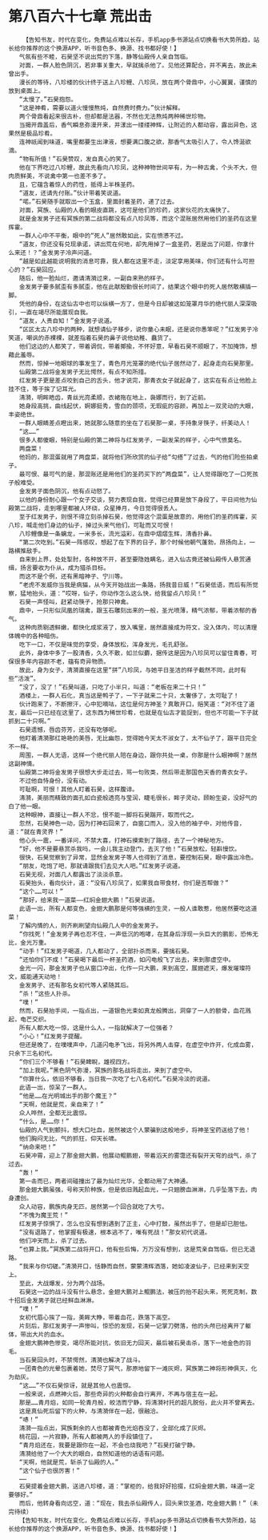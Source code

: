 # 第八百六十七章 荒出击
        【告知书友，时代在变化，免费站点难以长存，手机app多书源站点切换看书大势所趋，站长给你推荐的这个换源APP，听书音色多、换源、找书都好使！】
       气氛有些不睦，石昊坚不说出荒的下落，静等仙殿传人亲自驾临。
       对面，一群人脸色阴沉，若非事关重大，早就擒杀他了。见他还算配合，并不离去，故此未曾出手。
       漫长的等待，八珍楼的伙计终于送上八珍鲤、八珍凤，放在两个骨鼎中，小心翼翼，谨慎的放到桌面上。
       “太慢了。”石昊抱怨。
       “这是神肴，需要以道火慢慢熬炖，自然费时费力。”伙计解释。
       两个骨鼎看起来很古朴，但却都是法器，不然也无法熬炖两种稀世珍物。
       当揭开鼎盖后，香气瞬息弥漫开来，并漾出一缕缕神辉，让附近的人都动容，露出异色，这果然是极品珍肴。
       连神祇闻到味道，嘴里都要生出津液，想要满口腹之欲，那香气太吸引人了，令人馋涎欲滴。
       “物有所值！”石昊赞叹，发自真心的笑了。
       他在下界吃过八珍鲤，故此先看向八珍凤，这种神物世间罕有，为一种古禽，个头不大，但肉质鲜美，不说禽中第一也差不多了。
       且，它蕴含着惊人的药性，抵得上半株圣药。
       “道友，还请先付账。”伙计带着笑说道。
       “喏。”石昊随手就取出一个玉盒，里面封着圣药，递了过去。
       对面，冥族、仙殿的人看的眼皮直跳，这可是他们的珍药，这家伙花的太痛快了。
       就是金发男子还有冥族的第二战将都没有点八珍凤等，而这个混账居然用他们的圣药在这里挥霍。
       一群人心中不平衡，眼中的“死人”居然敢如此，实在愤懑不过。
       “道友，你还没有兑现承诺，讲出荒在何地，却先用掉了一盒圣药，若是出了问题，你拿什么来还！？”金发男子冷声问道。
       “越是如此越能说明我的消息可靠，我人都在这里不走，淡定享用美味，你们还有什么可担心的？”石昊回应。
       随后，他一脸灿烂，邀请清漪过来，一副自来熟的样子。
       金发男子要多腻歪有多腻歪，他在此献殷勤很长时间了，结果这个眼中的死人居然敢横插一脚。
       凭他的身份，在这仙古中也可以纵横一方了，但是今日却被这如笼罩月华的绝代丽人深深吸引，一直在竭尽所能展现自我。
       “道友，人贵自知！”金发男子说道。
       “区区太古八珍中的两种，就想请仙子移步，说你童心未眠，还是说你愚笨呢？”红发男子冷笑道，嘲讽的赤裸裸，就差指着石昊的鼻子说他幼稚、蠢货了。
       他们这边的人都笑了，带着调侃，带着揶揄，不怀好意，早看石昊不顺眼了，不加掩饰，想藉此羞辱。
       然而，惊掉一地眼球的事发生了，青色月光笼罩的绝代仙子居然动了，起身走向石昊那里。
       仙殿第二战将金发男子无比愕然，有点不知所措。
       红发男子更是差点咬到自己的舌头，他才说完，那青衣女子就起身了，这实在有点让他脸上挂不住，等于挨了记耳光。
       清漪，明眸皓齿，青丝光亮柔顺，衣裙拖在地上，袅娜而行，到了近前。
       她身段高挑，曲线起伏，婀娜挺秀，雪白的颈项，无瑕疵的容颜，再加上一双灵动的大眼，丰姿绝世。
       一群人眼睛差点瞪出来，她就那么随意的坐在了石昊那一桌，手持象牙筷子，纤美动人！
       “这……”
       很多人都傻眼，特别是仙殿的第二神将与红发男子，一副发呆的样子，心中气愤莫名。
       两盘菜！
       他妈的，那混蛋就用了两盘菜，就将他们所欣赏的仙子给“勾搭”了过去，气的他们险些拍桌子。
       最可恨、最可气的是，那混账还是用他们的圣药买下的“两盘菜”，让人觉得跟吃了一口死孩子般难受。
       金发男子面色阴沉，他有点动怒了。
       以他的身份耐心跟一个女子交谈，努力表现自我，觉得已经算是放下身段了，平日间他为仙殿第二战将，走到哪里都被人环绕，众星捧月，今日觉得很丢人。
       至于红发男子，则恨不得立刻杀掉石昊，他觉得这个混蛋是故意的，用他们的圣药挥霍，买八珍，喊走他们身边的仙子，掉过头来气他们，可耻而又可恨！
       八珍鲤像是一条螭龙，一米多长，流光溢彩，在鼎中熠熠生辉，清香扑鼻。
       “第二次吃到。”石昊一阵感叹，想起了在下界的日子，那个时候他朝气蓬勃，昂扬向上，一路横推敌手。
       自来到上界，处处掣肘，各种放不开，甚至要隐姓瞒名，进入仙古竟还被仙殿传人悬赏通缉，扬言要收为仆从，成为猎杀目标。
       而这不是个例，还有黑暗神子、宁川等。
       “老虎不发威你当我是病猫，从今天开始战出一条路，扬我昔日威！”石昊低语，而后有所觉察，猛地抬头，道：“哎呀，仙子，你动作怎么这么快，给我留点八珍凤！”
       石昊一声怪叫，赶紧动筷子，抢那只神禽。
       鼎中，一只形似凤凰的瑞禽，跟玉石雕刻出来的一般，圣光喷薄，精气浓郁，带着浓郁的香气。
       这种肉质剔透鲜嫩，都快化成浆液了，放入嘴里，居然直接成为符文，没入体内，可以清理体魄中的各种暗伤。
       吃下一口，不仅是味觉的享受，身体放松，浑身发光，毛孔舒张。
       此外，身体中多了一股清香，久久不散，如兰似麝，据传这是因为八珍凤可以留住青春，可保很多年内容颜不老，蕴有奇异物质。
       故此，身为女子，清漪直接在这里“拼”八珍凤，与她平日圣洁的样子截然不同，此时有些“活泼”。
       “没了，没了！”石昊叫道，只吃了小半只，叫道：“老板在来二十只！”
       酒楼上，一群人石化，真当这是鸭子了，一下子就来二十只，太奢侈了，太可耻了！
       伙计跑来了，不断擦汗，心中犯嘀咕，这位是何方神圣？真敢开口，赔笑道：“对不住了道友，最后一只已经在这里了，这东西为稀世珍肴，也就是在仙古才能捉到，但也不可能一下子就抓到二十只啊。”
       石昊遗憾，唇齿芬芳，还没有吃够呢。
       他盯着清漪那红艳艳的美唇，无比幽怨，觉得她今天太不淑女了，太不仙子了，跟平日完全不一样。
       周围，一群人无语，这样一个绝代丽人陪在身边，跟你共处一桌，你那是什么眼神啊？居然这副神情。
       仙殿第二神将金发男子很想大步走过去，骂一句败类，然后带走那国色天香的青衣女子。
       不过他自恃身份，没有动。
       可耻啊，可恨！其他人盯着石昊，这样腹诽。
       清漪，美丽而精致的面孔如白瓷般透亮与莹润，睫毛很长，眸子灵动，顾盼生姿，没好气的白了他一眼。
       这种眼神，直接让一群人不忿，恨不能一脚将石昊踹开，取而代之。
       忽然，石昊神色一动，因为打神石回来了，自窗口而入，没入他的袖子中，对他传音，道：“就在青灵界！”
       他心头一震，一番详问，不禁大喜，打神石摸索到了路径，去了一个神秘地方。
       “好，他不是要悬赏杀我吗，一会儿我主动登门，去灭了他！”石昊放松，轻斟慢饮。
       很快，石昊觉察到了异常，显然金发男子等人也得到了消息，要控制石昊，眼中露出冷色。
       “朋友，吃饱了吧，那就请跟我们去见大人吧。”红发男子说道。
       石昊无视，对面几人都露出了淡淡杀意。
       石昊抬头，看向伙计，道：“没有八珍凤了，如果我自带食材，你们是否帮做？”
       “这个……可以！”
       “那好，给来我一道菜——红焖金翅大鹏！”石昊说道。
       此语一出，所有人都变色，金翅大鹏那是何等强横的生灵，一般人谁敢惹，他居然要吃这道菜！
       了解内情的人，则齐刷刷望向仙殿几人中的金发男子。
       “你找死！”金发男子再也忍不住，一声低沉的咆哮，在其身后浮现一头巨大的鹏影，恐怖无比，金光万重。
       “动手！”红发男子喝道，几人都动了，全部扑杀而来，要擒石昊。
       “还怕你们不成！”石昊喝下最后一杯圣药酒，如闪电般飞了出去，来到那虚空中。
       金光一闪，那金发男子也从窗口冲出，化作一只大鹏，来到高空，展翅遮天，爆发璀璨符文，威能通天动地！
       金发男子、还有那名女初代等人紧随其后。
       “杀！”这些人扑杀。
       “噗！”
       然而，石昊抬手间，一指点出，一道银色光束如真龙般腾出，洞穿了一人的额骨，血花溅起，电芒交织。
       所有人都大吃一惊，这是什么人，一指就解决了一位强者？
       “小心！”红发男子提醒。
       但还是晚了，在噗噗声中，几道闪电矛飞出，将另外两人击穿，在虚空中炸开，化成血雾，只余下三名初代。
       “你们三个不够看！”石昊睥睨，雄视四方。
       “加上我呢。”黑色阴气弥漫，冥族的那名战将走出，来到了虚空中。
       “你算什么，依旧不够看，当日我一次吃了七八名初代。”石昊冷淡的说道。
       此语一出，惊呆了一群人。
       “他是……在光明城出手的那个魔王？”
       “天啊，他就是荒，亲自来了！”
       众人哗然，全都无比震惊。
       “什么，是……你！”
       仙殿的人气到颤抖，想大口吐血，居然被这个人蒙骗到这般地步，将神圣宝药送给了他！
       他们胸闷无比，气的抓狂，仰天长啸。
       “纳命来吧！”
       石昊冲霄，迎上了那金翅大鹏，他展动鲲鹏翅，带着滔天的雾霭还有裂开天穹的战气，杀了过去。
       “轰！”
       第一击而已，两者间碰撞出了最为灿烂光华，全都动用了大神通。
       那金翅大鹏虽强，号称天阶种族，但是依旧溅起血光，一只翅膀血淋淋，几乎坠落下去，肉身遭创。
       众人动容，鹏族肉身无匹，居然第一个回合就吃了大亏。
       “不愧为魔王荒！”
       红发男子惊惧了，怎么也没有想到遇到了正主，心中打鼓，虽然出手了，但是却已胆怯。
       “没有退路了，他掌握有极速，根本逃不了，唯有死战！”那女初代说道。
       他们冲天而上，杀了过去。
       “也算上我。”冥族第二战将开口，他有些后悔，万万没有想到，这是荒亲自驾临，但已无退路。
       “我来与你切磋。”清漪开口，恬静而自然，蒙蒙清辉洒落，她如凌波仙子，已经来到天空上。
       至此，大战爆发，分为两个战场。
       石昊这一边的战斗没有什么悬念，金翅大鹏对上鲲鹏法，被压的抬不起头来，死死克制，数十招后金发男子就已经鲜血淋淋。
       “噗！”
       女初代眉心挨了一指，美眸大睁，带着血花，跌落下高空。
       片刻后，那红发男子一声惨叫，惊恐的发现，石昊一记掌刀劈落，他的头颅已经离开了躯体，带出大片的血水。
       金翅大鹏神色惨变，竭尽所能对抗，依旧无力回天，最后被石昊击杀，落下一地金色的羽毛。
       当石昊回头时，不禁愕然，清漪也解决了战斗。
       一团青色的光晕包裹着她，焚尽了冥气，那原地留下一滩灰烬，冥族第二神将形神俱灭，化为劫灰。
       “这……”不仅石昊惊讶，就是其他人也震惊。
       一般来说，点燃神火后，那些奇异的火种都会自行离开，不再与宿主在一起。
       那是……青月焰，如同一轮青月般，皎洁而宁静，将清漪衬托的超凡脱俗，此火并不曾离去。
       这是真仙死后留下的火种，与清漪伴在一起，很融洽。
       “哧！”
       清漪一指点出，冥族剩余的人也都被青色光焰吞没了，全部化成了灰烬。
       桃花园，一片寂静，所有人都被两人的手段镇住了。
       “青月焰还在，我要是跟你在一起，不会也烧我吧？”石昊打破宁静。
       清漪给他了一个大大的眼白，自然知道他的话语有问题。
       “天啊，他就是荒，斩杀了仙殿的人。”
       “这个仙子也很厉害！”
       ……
       石昊提着金翅大鹏，送进八珍楼，道：“掌柜的，给我好好拾掇，红焖金翅大鹏，味道一定要够好。”
       而后，他转身看向远空，道：“现在，我去杀仙殿传人，回头来饮圣酒，吃金翅大鹏！”（未完待续）
       【告知书友，时代在变化，免费站点难以长存，手机app多书源站点切换看书大势所趋，站长给你推荐的这个换源APP，听书音色多、换源、找书都好使！】